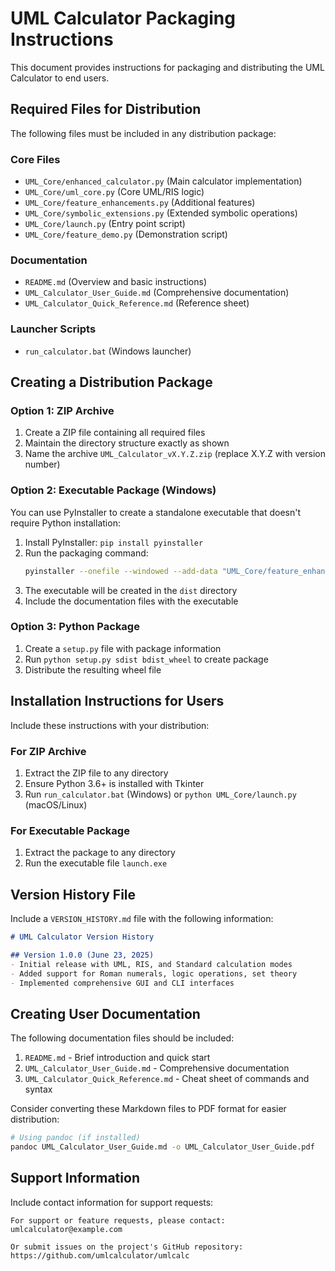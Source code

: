# UML Calculator Packaging Instructions

This document provides instructions for packaging and distributing the UML Calculator to end users.

## Required Files for Distribution

The following files must be included in any distribution package:

### Core Files
- `UML_Core/enhanced_calculator.py` (Main calculator implementation)
- `UML_Core/uml_core.py` (Core UML/RIS logic)
- `UML_Core/feature_enhancements.py` (Additional features)
- `UML_Core/symbolic_extensions.py` (Extended symbolic operations)
- `UML_Core/launch.py` (Entry point script)
- `UML_Core/feature_demo.py` (Demonstration script)

### Documentation
- `README.md` (Overview and basic instructions)
- `UML_Calculator_User_Guide.md` (Comprehensive documentation)
- `UML_Calculator_Quick_Reference.md` (Reference sheet)

### Launcher Scripts
- `run_calculator.bat` (Windows launcher)

## Creating a Distribution Package

### Option 1: ZIP Archive

1. Create a ZIP file containing all required files
2. Maintain the directory structure exactly as shown
3. Name the archive `UML_Calculator_vX.Y.Z.zip` (replace X.Y.Z with version number)

### Option 2: Executable Package (Windows)

You can use PyInstaller to create a standalone executable that doesn't require Python installation:

1. Install PyInstaller: `pip install pyinstaller`
2. Run the packaging command:
   ```bash
   pyinstaller --onefile --windowed --add-data "UML_Core/feature_enhancements.py;UML_Core" --add-data "UML_Core/symbolic_extensions.py;UML_Core" --add-data "UML_Core/uml_core.py;UML_Core" --add-data "*.md;." UML_Core/launch.py
   ```
3. The executable will be created in the `dist` directory
4. Include the documentation files with the executable

### Option 3: Python Package

1. Create a `setup.py` file with package information
2. Run `python setup.py sdist bdist_wheel` to create package
3. Distribute the resulting wheel file

## Installation Instructions for Users

Include these instructions with your distribution:

### For ZIP Archive

1. Extract the ZIP file to any directory
2. Ensure Python 3.6+ is installed with Tkinter
3. Run `run_calculator.bat` (Windows) or `python UML_Core/launch.py` (macOS/Linux)

### For Executable Package

1. Extract the package to any directory
2. Run the executable file `launch.exe`

## Version History File

Include a `VERSION_HISTORY.md` file with the following information:

```markdown
# UML Calculator Version History

## Version 1.0.0 (June 23, 2025)
- Initial release with UML, RIS, and Standard calculation modes
- Added support for Roman numerals, logic operations, set theory
- Implemented comprehensive GUI and CLI interfaces
```

## Creating User Documentation

The following documentation files should be included:

1. `README.md` - Brief introduction and quick start
2. `UML_Calculator_User_Guide.md` - Comprehensive documentation
3. `UML_Calculator_Quick_Reference.md` - Cheat sheet of commands and syntax

Consider converting these Markdown files to PDF format for easier distribution:

```bash
# Using pandoc (if installed)
pandoc UML_Calculator_User_Guide.md -o UML_Calculator_User_Guide.pdf
```

## Support Information

Include contact information for support requests:

```
For support or feature requests, please contact:
umlcalculator@example.com

Or submit issues on the project's GitHub repository:
https://github.com/umlcalculator/umlcalc
```
